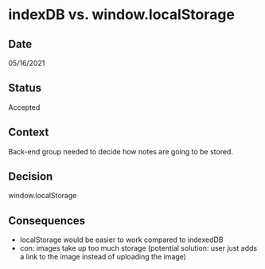 # indexDB vs. window.localStorage


## Date
05/16/2021

## Status 
Accepted

## Context
Back-end group needed to decide how notes are going to be stored.

## Decision
window.localStorage

## Consequences
- localStorage would be easier to work compared to indexedDB
- con: images take up too much storage (potential solution: user just adds a link to the image instead of uploading the image)